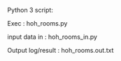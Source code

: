 Python 3 script:

Exec : hoh_rooms.py

input data in : hoh_rooms_in.py

Output log/result : hoh_rooms.out.txt
